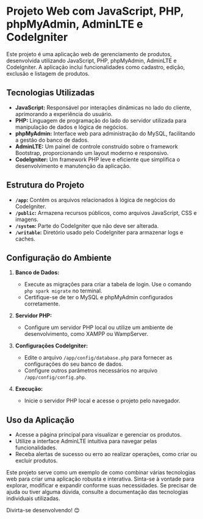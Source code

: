 # Projeto Web com JavaScript, PHP, phpMyAdmin, AdminLTE e CodeIgniter

Este projeto é uma aplicação web de gerenciamento de produtos, desenvolvida utilizando JavaScript, PHP, phpMyAdmin, AdminLTE e CodeIgniter. A aplicação inclui funcionalidades como cadastro, edição, exclusão e listagem de produtos.

## Tecnologias Utilizadas

- **JavaScript:** Responsável por interações dinâmicas no lado do cliente, aprimorando a experiência do usuário.
- **PHP:** Linguagem de programação do lado do servidor utilizada para manipulação de dados e lógica de negócios.
- **phpMyAdmin:** Interface web para administração do MySQL, facilitando a gestão do banco de dados.
- **AdminLTE:** Um painel de controle construído sobre o framework Bootstrap, proporcionando um layout moderno e responsivo.
- **CodeIgniter:** Um framework PHP leve e eficiente que simplifica o desenvolvimento e manutenção da aplicação.

## Estrutura do Projeto

- **`/app`:** Contém os arquivos relacionados à lógica de negócios do CodeIgniter.
- **`/public`:** Armazena recursos públicos, como arquivos JavaScript, CSS e imagens.
- **`/system`:** Parte do CodeIgniter que não deve ser alterada.
- **`/writable`:** Diretório usado pelo CodeIgniter para armazenar logs e caches.

## Configuração do Ambiente

1. **Banco de Dados:**
   - Execute as migrações para criar a tabela de login. Use o comando `php spark migrate` no terminal.
   - Certifique-se de ter o MySQL e phpMyAdmin configurados corretamente.

2. **Servidor PHP:**
   - Configure um servidor PHP local ou utilize um ambiente de desenvolvimento, como XAMPP ou WampServer.

3. **Configurações CodeIgniter:**
   - Edite o arquivo `/app/config/database.php` para fornecer as configurações do seu banco de dados.
   - Configure outros parâmetros necessários no arquivo `/app/config/config.php`.

4. **Execução:**
   - Inicie o servidor PHP local e acesse o projeto pelo navegador.

## Uso da Aplicação

- Acesse a página principal para visualizar e gerenciar os produtos.
- Utilize a interface AdminLTE intuitiva para navegar pelas funcionalidades.
- Receba alertas de sucesso ou erro ao realizar operações, como criar ou excluir produtos.

Este projeto serve como um exemplo de como combinar várias tecnologias web para criar uma aplicação robusta e interativa. Sinta-se à vontade para explorar, modificar e expandir conforme suas necessidades. Se precisar de ajuda ou tiver alguma dúvida, consulte a documentação das tecnologias individuais utilizadas.

Divirta-se desenvolvendo! 😊
